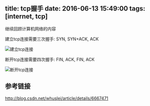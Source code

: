 title: tcp握手
date: 2016-06-13 15:49:00
tags: [internet, tcp]
---

继续回顾计算机网络的内容

<!--more-->

建立tcp连接需要三次握手: SYN, SYN+ACK, ACK

![建立tcp连接](/pics/tcp/tcp_established.gif)

断开tcp连接需要四次握手: FIN, ACK, FIN, ACK

![断开tcp连接](/pics/tcp/tcp_close.gif)

## 参考链接
http://blog.csdn.net/whuslei/article/details/6667471

